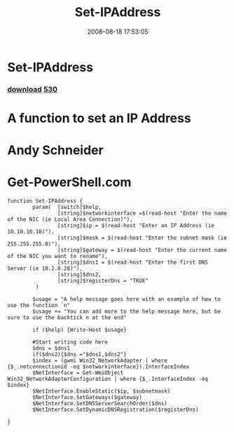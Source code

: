 ﻿---
pid:            529
parent:         0
children:       530
poster:         Andy Schneider
title:          Set-IPAddress
date:           2008-08-18 17:53:05
description:    # A function to set an IP Address
# Andy Schneider
# Get-PowerShell.com
format:         posh
---

# Set-IPAddress

### [download](529.ps1)  [530](530.md)

# A function to set an IP Address
# Andy Schneider
# Get-PowerShell.com

```posh
function Set-IPAddress {
		param(	[switch]$help,
				[string]$networkinterface =$(read-host "Enter the name of the NIC (ie Local Area Connection)"),
				[string]$ip = $(read-host "Enter an IP Address (ie 10.10.10.10)"),
				[string]$mask = $(read-host "Enter the subnet mask (ie 255.255.255.0)"),
				[string]$gateway = $(read-host "Enter the current name of the NIC you want to rename"),
				[string]$dns1 = $(read-host "Enter the first DNS Server (ie 10.2.0.28)"),
				[string]$dns2,
				[string]$registerDns = "TRUE"
		 )
		
		$usage = "A help message goes here with an example of how to use the function `n"
		$usage += "You can add more to the help message here, but be sure to use the backtick n at the end"
		
		if ($help) {Write-Host $usage}
		
		#Start writing code here
		$dns = $dns1
		if($dns2){$dns ="$dns1,$dns2"}
		$index = (gwmi Win32_NetworkAdapter | where {$_.netconnectionid -eq $networkinterface}).InterfaceIndex
		$NetInterface = Get-WmiObject Win32_NetworkAdapterConfiguration | where {$_.InterfaceIndex -eq $index}
		$NetInterface.EnableStatic($ip, $subnetmask)
		$NetInterface.SetGateways($gateway)
		$NetInterface.SetDNSServerSearchOrder($dns)
		$NetInterface.SetDynamicDNSRegistration($registerDns)
		
}
```
